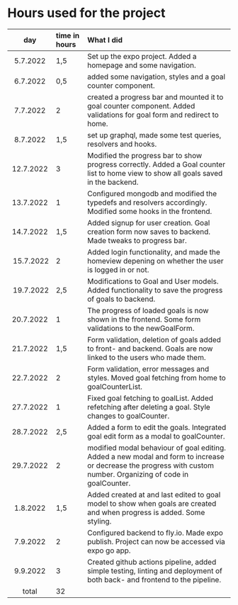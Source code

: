 # Hours used for the project

| day | time in hours | What I did  |
| :----:|:-----| :-----|
| 5.7.2022 |1,5 | Set up the expo project. Added a homepage and some navigation.  |
|6.7.2022|0,5|  added some navigation, styles and a goal counter component. |
|7.7.2022|2| created a progress bar and mounted it to goal counter component. Added validations for goal form and redirect to home.|
|8.7.2022|1,5|  set up graphql, made some test queries, resolvers and hooks. |
|12.7.2022|3|  Modified the progress bar to show progress correctly. Added a Goal counter list to home view to show all goals saved in the backend. |
|13.7.2022|1|  Configured mongodb and modified the typedefs and resolvers accordingly. Modified some hooks in the frontend.|
|14.7.2022|1,5|Added signup for user creation. Goal creation form now saves to backend. Made tweaks to progress bar. |
| 15.7.2022| 2 |Added login functionality, and made the homeview depening on whether the user is logged in or not.|
| 19.7.2022| 2,5 |Modifications to Goal and User models. Added functionality to save the progress of goals to backend. |
| 20.7.2022 |1 | The progress of loaded goals is now shown in the frontend. Some form validations to the newGoalForm. |
| 21.7.2022 |1,5 | Form validation, deletion of goals added to front- and backend. Goals are now linked to the users who made them. |
| 22.7.2022 |2 | Form validation, error messages and styles. Moved goal fetching from home to goalCounterList. |
| 27.7.2022 |1 | Fixed goal fetching to goalList. Added refetching after deleting a goal. Style changes to goalCounter. |
| 28.7.2022 |2,5 | Added a form to edit the goals. Integrated goal edit form as a modal to goalCounter. |
| 29.7.2022 |2 | modified modal behaviour of goal editing. Added a new modal and form to increase or decrease the progress with custom number. Organizing of code in goalCounter. |
| 1.8.2022 |1,5 | Added created at and last edited to goal model to show when goals are created and when progress is added. Some styling. |
|7.9.2022 |2 |Configured backend to fly.io. Made expo publish. Project can now be accessed via expo go app. |
|9.9.2022| 3|Created github actions pipeline, added simple testing, linting and deployment of both back- and frontend to the pipeline.|
| total   | 32   | | 
